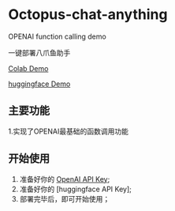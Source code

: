 # Octopus-chat-anything
OPENAI function calling demo

一键部署八爪鱼助手

[Colab Demo](https://colab.research.google.com/drive/1YZbTzctU-yxltD17ZO9nokph41MxXZjT?usp=sharing)

[huggingface Demo](https://huggingface.co/spaces/kellyxiaowei/Octopus_chat_anything_Public)


## 主要功能
1.实现了OPENAI最基础的函数调用功能
## 开始使用

1. 准备好你的 [OpenAI API Key](https://platform.openai.com/account/api-keys);
2. 准备好你的 [huggingface API Key];
3. 部署完毕后，即可开始使用；

